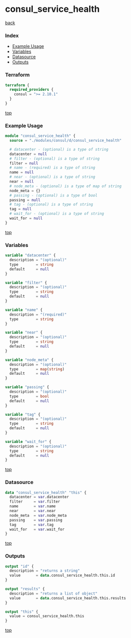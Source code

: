 # consul_service_health

[back](../consul.md)

### Index

- [Example Usage](#example-usage)
- [Variables](#variables)
- [Datasource](#datasource)
- [Outputs](#outputs)

### Terraform

```terraform
terraform {
  required_providers {
    consul = ">= 2.10.1"
  }
}
```

[top](#index)

### Example Usage

```terraform
module "consul_service_health" {
  source = "./modules/consul/d/consul_service_health"

  # datacenter - (optional) is a type of string
  datacenter = null
  # filter - (optional) is a type of string
  filter = null
  # name - (required) is a type of string
  name = null
  # near - (optional) is a type of string
  near = null
  # node_meta - (optional) is a type of map of string
  node_meta = {}
  # passing - (optional) is a type of bool
  passing = null
  # tag - (optional) is a type of string
  tag = null
  # wait_for - (optional) is a type of string
  wait_for = null
}
```

[top](#index)

### Variables

```terraform
variable "datacenter" {
  description = "(optional)"
  type        = string
  default     = null
}

variable "filter" {
  description = "(optional)"
  type        = string
  default     = null
}

variable "name" {
  description = "(required)"
  type        = string
}

variable "near" {
  description = "(optional)"
  type        = string
  default     = null
}

variable "node_meta" {
  description = "(optional)"
  type        = map(string)
  default     = null
}

variable "passing" {
  description = "(optional)"
  type        = bool
  default     = null
}

variable "tag" {
  description = "(optional)"
  type        = string
  default     = null
}

variable "wait_for" {
  description = "(optional)"
  type        = string
  default     = null
}
```

[top](#index)

### Datasource

```terraform
data "consul_service_health" "this" {
  datacenter = var.datacenter
  filter     = var.filter
  name       = var.name
  near       = var.near
  node_meta  = var.node_meta
  passing    = var.passing
  tag        = var.tag
  wait_for   = var.wait_for
}
```

[top](#index)

### Outputs

```terraform
output "id" {
  description = "returns a string"
  value       = data.consul_service_health.this.id
}

output "results" {
  description = "returns a list of object"
  value       = data.consul_service_health.this.results
}

output "this" {
  value = consul_service_health.this
}
```

[top](#index)